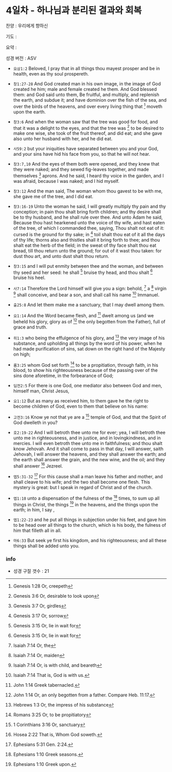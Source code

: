 # 4일차 - 하나님과 분리된 결과와 회복

찬양 : 우리에게 향하신

기도 : 

요약 : 

성경 버전 : ASV

- `요삼1:2` Beloved, I pray that in all things thou mayest prosper and be in health, even as thy soul prospereth.

- `창1:27-28` And God created man in his own image, in the image of God created he him; male and female created he them. And God blessed them: and God said unto them, Be fruitful, and multiply, and replenish the earth, and subdue it; and have dominion over the fish of the sea, and over the birds of the heavens, and over every living thing that [^Gen1:28a] moveth upon the earth.
[^Gen1:28a]: Genesis 1:28 Or, creepeth 


- `창3:6` And when the woman saw that the tree was good for food, and that it was a delight to the eyes, and that the tree was [^Gen3:6a] to be desired to make one wise, she took of the fruit thereof, and did eat; and she gave also unto her husband with her, and he did eat.
[^Gen3:6a]: Genesis 3:6 Or, desirable to look upon 


- `사59:2` but your iniquities have separated between you and your God, and your sins have hid his face from you, so that he will not hear.

- `창3:7,10` And the eyes of them both were opened, and they knew that they were naked; and they sewed fig-leaves together, and made themselves [^Gen3:7a] aprons. And he said, I heard thy voice in the garden, and I was afraid, because I was naked; and I hid myself.
[^Gen3:7a]: Genesis 3:7 Or, girdles 


- `창3:12` And the man said, The woman whom thou gavest to be with me, she gave me of the tree, and I did eat.

- `창3:16-19` Unto the woman he said, I will greatly multiply thy pain and thy conception; in pain thou shalt bring forth children; and thy desire shall be to thy husband, and he shall rule over thee. And unto Adam he said, Because thou hast hearkened unto the voice of thy wife, and hast eaten of the tree, of which I commanded thee, saying, Thou shalt not eat of it: cursed is the ground for thy sake; in [^Gen3:17a] toil shalt thou eat of it all the days of thy life; thorns also and thistles shall it bring forth to thee; and thou shalt eat the herb of the field; in the sweat of thy face shalt thou eat bread, till thou return unto the ground; for out of it wast thou taken: for dust thou art, and unto dust shalt thou return.
[^Gen3:17a]: Genesis 3:17 Or, sorrow 


- `창3:15` and I will put enmity between thee and the woman, and between thy seed and her seed: he shall [^Gen3:15a] bruise thy head, and thou shalt [^Gen3:15b] bruise his heel.
[^Gen3:15a]: Genesis 3:15 Or, lie in wait for 
[^Gen3:15b]: Genesis 3:15 Or, lie in wait for 


- `사7:14` Therefore the Lord himself will give you a sign: behold, [^Isa7:14a] a [^Isa7:14b] virgin [^Isa7:14c] shall conceive, and bear a son, and shall call his name [^Isa7:14d] Immanuel.
[^Isa7:14a]: Isaiah 7:14 Or, the 
[^Isa7:14b]: Isaiah 7:14 Or, maiden 
[^Isa7:14c]: Isaiah 7:14 Or, is with child, and beareth 
[^Isa7:14d]: Isaiah 7:14 That is, God is with us. 


- `출25:8` And let them make me a sanctuary, that I may dwell among them.

- `요1:14` And the Word became flesh, and [^John1:14a] dwelt among us (and we beheld his glory, glory as of [^John1:14b] the only begotten from the Father), full of grace and truth.
[^John1:14a]: John 1:14 Greek tabernacled. 
[^John1:14b]: John 1:14 Or, an only begotten from a father. Compare Heb. 11:17. 


- `히1:3` who being the effulgence of his glory, and [^Heb1:3a] the very image of his substance, and upholding all things by the word of his power, when he had made purification of sins, sat down on the right hand of the Majesty on high;
[^Heb1:3a]: Hebrews 1:3 Or, the impress of his substance 


- `롬3:25` whom God set forth [^Rom3:25a] to be a propitiation, through faith, in his blood, to show his righteousness because of the passing over of the sins done aforetime, in the forbearance of God;
[^Rom3:25a]: Romans 3:25 Or, to be propitiatory 


- `딤전2:5` For there is one God, one mediator also between God and men, himself man, Christ Jesus,

- `요1:12` But as many as received him, to them gave he the right to become children of God, even to them that believe on his name:

- `고전3:16` Know ye not that ye are a [^1Cor3:16a] temple of God, and that the Spirit of God dwelleth in you?
[^1Cor3:16a]: 1 Corinthians 3:16 Or, sanctuary 


- `호2:19-22` And I will betroth thee unto me for ever; yea, I will betroth thee unto me in righteousness, and in justice, and in lovingkindness, and in mercies. I will even betroth thee unto me in faithfulness; and thou shalt know Jehovah. And it shall come to pass in that day, I will answer, saith Jehovah, I will answer the heavens, and they shall answer the earth; and the earth shall answer the grain, and the new wine, and the oil; and they shall answer [^Hos2:22a] Jezreel.
[^Hos2:22a]: Hosea 2:22 That is, Whom God soweth. 


- `엡5:31-32` [^Eph5:31a] For this cause shall a man leave his father and mother, and shall cleave to his wife; and the two shall become one flesh. This mystery is great: but I speak in regard of Christ and of the church.
[^Eph5:31a]: Ephesians 5:31 Gen. 2:24. 


- `엡1:10` unto a dispensation of the fulness of the [^Eph1:10a] times, to sum up all things in Christ, the things [^Eph1:10b] in the heavens, and the things upon the earth; in him, I say ,
[^Eph1:10a]: Ephesians 1:10 Greek seasons. 
[^Eph1:10b]: Ephesians 1:10 Greek upon. 


- `엡1:22-23` and he put all things in subjection under his feet, and gave him to be head over all things to the church, which is his body, the fulness of him that filleth all in all.

- `마6:33` But seek ye first his kingdom, and his righteousness; and all these things shall be added unto you.

### info

- 성경 구절 갯수 : 21